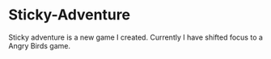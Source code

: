 # Sticky-Adventure
Sticky adventure is a new game I created. Currently I have shifted focus to a Angry Birds game.
